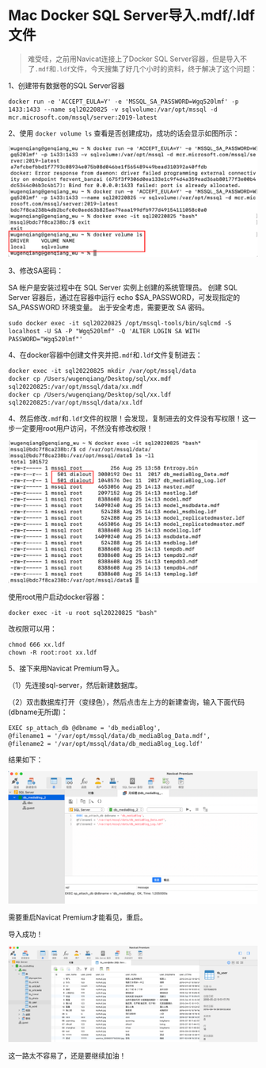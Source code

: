 # Mac Docker SQL Server导入.mdf/.ldf文件

> 难受哇，之前用Navicat连接上了Docker SQL Server容器，但是导入不了`.mdf`和`.ldf`文件，今天搜集了好几个小时的资料，终于解决了这个问题：

1、创建带有数据卷的SQL Server容器

```shell
docker run -e 'ACCEPT_EULA=Y' -e 'MSSQL_SA_PASSWORD=Wgq520lmf' -p 1433:1433 --name sql20220825 -v sqlvolume:/var/opt/mssql -d mcr.microsoft.com/mssql/server:2019-latest
```

2、使用 `docker volume ls` 查看是否创建成功，成功的话会显示如图所示：

![](../../../../images/20220825-01-sql.png)

3、修改SA密码：

SA 帐户是安装过程中在 SQL Server 实例上创建的系统管理员。 创建 SQL Server 容器后，通过在容器中运行 echo $SA_PASSWORD，可发现指定的 SA_PASSWORD 环境变量。 出于安全考虑，需要更改 SA 密码。

```shell
sudo docker exec -it sql20220825 /opt/mssql-tools/bin/sqlcmd -S localhost -U SA -P "Wgq520lmf" -Q 'ALTER LOGIN SA WITH PASSWORD="Wgq520lmf"'
```

4、在docker容器中创建文件夹并把`.mdf`和`.ldf`文件复制进去：

```shell
docker exec -it sql20220825 mkdir /var/opt/mssql/data
docker cp /Users/wugenqiang/Desktop/sql/xx.mdf sql20220825:/var/opt/mssql/data/xx.mdf 
docker cp /Users/wugenqiang/Desktop/sql/xx.ldf sql20220825:/var/opt/mssql/data/xx.ldf
```

4、然后修改`.mdf`和`.ldf`文件的权限！会发现，复制进去的文件没有写权限！这一步一定要用root用户访问，不然没有修改权限！

![](../../../../images/20220825-02-sql.png)

使用root用户启动docker容器：

```shell
docker exec -it -u root sql20220825 "bash"
```

改权限可以用：

```shell
chmod 666 xx.ldf
chown -R root:root xx.ldf
```

5、接下来用Navicat Premium导入。

（1）先连接sql-server，然后新建数据库。

（2）双击数据库打开（变绿色），然后点击左上方的新建查询，输入下面代码(dbname无所谓)：

```shell
EXEC sp_attach_db @dbname = 'db_mediaBlog',
@filename1 = '/var/opt/mssql/data/db_mediaBlog_Data.mdf',
@filename2 = '/var/opt/mssql/data/db_mediaBlog_Log.ldf'
```

结果如下：

![](../../../../images/20220825-03-sql.png)

需要重启Navicat Premium才能看见，重启。

导入成功！

![](../../../../images/20220825-04-sql.png)

这一路太不容易了，还是要继续加油！